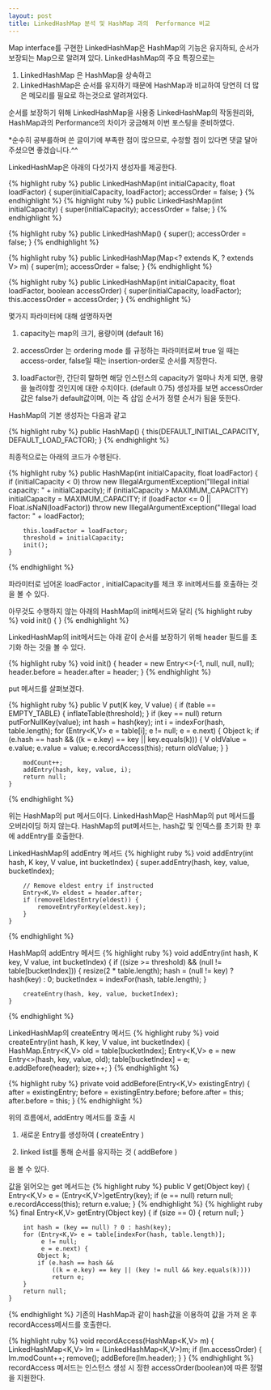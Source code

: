 ```yaml
---
layout: post
title: LinkedHashMap 분석 및 HashMap 과의  Performance 비교
---
```


Map interface를 구현한 LinkedHashMap은 HashMap의 기능은 유지하되, 순서가 보장되는 Map으로 알려져 있다.
LinkedHashMap의 주요 특징으로는

1. LinkedHashMap 은 HashMap을 상속하고
2. LinkedHashMap은 순서를 유지하기 때문에 HashMap과 비교하여 당연히 더 많은 메모리를 필요로 하는것으로 알려져있다.

순서를 보장하기 위해 LinkedHashMap을 사용중 LinkedHashMap의 작동원리와, HashMap과의 Performance의 차이가 궁금해져 이번 포스팅을 준비하였다.

*순수히 공부를하며 쓴 글이기에 부족한 점이 많으므로, 수정할 점이 있다면 댓글 달아주셨으면 좋겠습니다.^^



LinkedHashMap은 아래의 다섯가지 생성자를 제공한다.

{% highlight ruby %}
   public LinkedHashMap(int initialCapacity, float loadFactor) {
        super(initialCapacity, loadFactor);
        accessOrder = false;
}
{% endhighlight %}
{% highlight ruby %}
 public LinkedHashMap(int initialCapacity) {
        super(initialCapacity);
        accessOrder = false;
    }
{% endhighlight %}


{% highlight ruby %}
  public LinkedHashMap() {
        super();
        accessOrder = false;
    }
{% endhighlight %}

{% highlight ruby %}
   public LinkedHashMap(Map<? extends K, ? extends V> m) {
        super(m);
        accessOrder = false;
    }
{% endhighlight %}

{% highlight ruby %}
 public LinkedHashMap(int initialCapacity,
                         float loadFactor,
                         boolean accessOrder) {
        super(initialCapacity, loadFactor);
        this.accessOrder = accessOrder;
    }
{% endhighlight %}


몇가지 파라미터에 대해 설명하자면

1) capacity는 map의 크기, 용량이며 (default 16)

2) accessOrder 는  ordering mode 를 규정하는 파라미터로써
true 일 때는 access-order, false일 때는 insertion-order로 순서를 저장한다.

3) loadFactor란, 간단히 말하면 해당 인스턴스의 capacity가 얼마나 차게 되면, 용량을 늘려야할 것인지에 대한 수치이다.
(default 0.75)
생성자를 보면 accessOrder 값은 false가 default값이며, 이는 즉 삽입 순서가 정렬 순서가 됨을 뜻한다.


HashMap의 기본 생성자는 다음과 같고

{% highlight ruby %}
 public HashMap() {
        this(DEFAULT_INITIAL_CAPACITY, DEFAULT_LOAD_FACTOR);
    }
{% endhighlight %}

최종적으로는 아래의 코드가 수행된다.

{% highlight ruby %}
   public HashMap(int initialCapacity, float loadFactor) {
        if (initialCapacity < 0)
            throw new IllegalArgumentException("Illegal initial capacity: " +
                                               initialCapacity);
        if (initialCapacity > MAXIMUM_CAPACITY)
            initialCapacity = MAXIMUM_CAPACITY;
        if (loadFactor <= 0 || Float.isNaN(loadFactor))
            throw new IllegalArgumentException("Illegal load factor: " +
                                               loadFactor);

        this.loadFactor = loadFactor;
        threshold = initialCapacity;
        init();
    }
{% endhighlight %}

파라미터로 넘어온 loadFactor , initialCapacity를 체크 후 init메서드를 호출하는 것을 볼 수 있다.

아무것도 수행하지 않는 아래의 HashMap의 init메서드와 달리
{% highlight ruby %}
  void init() {
    }
 {% endhighlight %}

LinkedHashMap의 init메서드는 아래 같이 순서를 보장하기 위해 header 필드를 초기화 하는 것을 볼 수 있다.

{% highlight ruby %}
 void init() {
        header = new Entry<>(-1, null, null, null);
        header.before = header.after = header;
    }
{% endhighlight %}


put 메서드를 살펴보겠다.

{% highlight ruby %}
public V put(K key, V value) {
        if (table == EMPTY_TABLE) {
            inflateTable(threshold);
        }
        if (key == null)
            return putForNullKey(value);
        int hash = hash(key);
        int i = indexFor(hash, table.length);
        for (Entry<K,V> e = table[i]; e != null; e = e.next) {
            Object k;
            if (e.hash == hash && ((k = e.key) == key || key.equals(k))) {
                V oldValue = e.value;
                e.value = value;
                e.recordAccess(this);
                return oldValue;
            }
        }

        modCount++;
        addEntry(hash, key, value, i);
        return null;
    }
{% endhighlight %}

위는 HashMap의 put 메서드이다.
LinkedHashMap은  HashMap의 put 메서드를 오버라이딩 하지 않는다.
HashMap의 put메서드는,  hash값 및 인덱스를 초기화 한 후에
addEntry를 호출한다.

LinkedHashMap의 addEntry 메서드
{% highlight ruby %}
 void addEntry(int hash, K key, V value, int bucketIndex) {
        super.addEntry(hash, key, value, bucketIndex);

        // Remove eldest entry if instructed
        Entry<K,V> eldest = header.after;
        if (removeEldestEntry(eldest)) {
            removeEntryForKey(eldest.key);
        }
    }
{% endhighlight %}

HashMap의 addEntry 메서드
{% highlight ruby %}
   void addEntry(int hash, K key, V value, int bucketIndex) {
        if ((size >= threshold) && (null != table[bucketIndex])) {
            resize(2 * table.length);
            hash = (null != key) ? hash(key) : 0;
            bucketIndex = indexFor(hash, table.length);
        }

        createEntry(hash, key, value, bucketIndex);
    }
{% endhighlight %}

LinkedHashMap의 createEntry 메서드
{% highlight ruby %}
 void createEntry(int hash, K key, V value, int bucketIndex) {
        HashMap.Entry<K,V> old = table[bucketIndex];
        Entry<K,V> e = new Entry<>(hash, key, value, old);
        table[bucketIndex] = e;
        e.addBefore(header);
        size++;
    }
 {% endhighlight %}


{% highlight ruby %}
private void addBefore(Entry<K,V> existingEntry) {
    after  = existingEntry;
    before = existingEntry.before;
    before.after = this;
    after.before = this;
}
{% endhighlight %}



위의 흐름에서, addEntry 메서드를 호출 시

1) 새로운 Entry를 생성하여 ( createEntry )

2)  linked list를 통해 순서를 유지하는 것 ( addBefore )

을 볼 수 있다.


값을 읽어오는 get 메서드는
{% highlight ruby %}
public V get(Object key) {
        Entry<K,V> e = (Entry<K,V>)getEntry(key);
        if (e == null)
            return null;
        e.recordAccess(this);
        return e.value;
    }
{% endhighlight %}
{% highlight ruby %}
 final Entry<K,V> getEntry(Object key) {
        if (size == 0) {
            return null;
        }

        int hash = (key == null) ? 0 : hash(key);
        for (Entry<K,V> e = table[indexFor(hash, table.length)];
             e != null;
             e = e.next) {
            Object k;
            if (e.hash == hash &&
                ((k = e.key) == key || (key != null && key.equals(k))))
                return e;
        }
        return null;
    }
{% endhighlight %}
기존의 HashMap과 같이 hash값을 이용하여 값을 가져 온 후 recordAccess메서드를 호출한다.

{% highlight ruby %}
 void recordAccess(HashMap<K,V> m) {
            LinkedHashMap<K,V> lm = (LinkedHashMap<K,V>)m;
            if (lm.accessOrder) {
                lm.modCount++;
                remove();
                addBefore(lm.header);
            }
        }
{% endhighlight %}
recordAccess 메서드는 인스턴스 생성 시 정한 accessOrder(boolean)에 따른 정렬을 지원한다.

